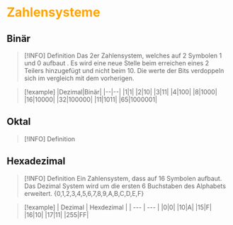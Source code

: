 # <font color = "orange">Zahlensysteme</font>

## Binär
>[!INFO] Definition
>Das 2er Zahlensystem, welches auf 2 Symbolen 1 und 0 aufbaut . 
>Es wird eine neue Stelle beim erreichen eines 2 Teilers  hinzugefügt und nicht beim 10.
>Die werte der Bits verdoppeln sich im vergleich mit dem vorherigen.

>[!example]
>|Dezimal|Binär|
>|--|--|
>|1|1|
>|2|10|
>|3|11|
>|4|100|
>|8|1000|
>|16|10000|
>|32|100000|
>|11|1011|
>|65|1000001|


## Oktal
>[!INFO] Definition
>

## Hexadezimal
 
>[!INFO] Definition
>Ein Zahlensystem, dass auf 16 Symbolen aufbaut.
>Das Dezimal System wird um die ersten 6 Buchstaben des Alphabets erweitert.
>{0,1,2,3,4,5,6,7,8,9,A,B,C,D,E,F}

>[!example]
>| Dezimal | Hexdezimal |
>| --- | --- |
>|0|0|
>|10|A|
>|15|F|
>|16|10|
|17|11|
|255|FF|

